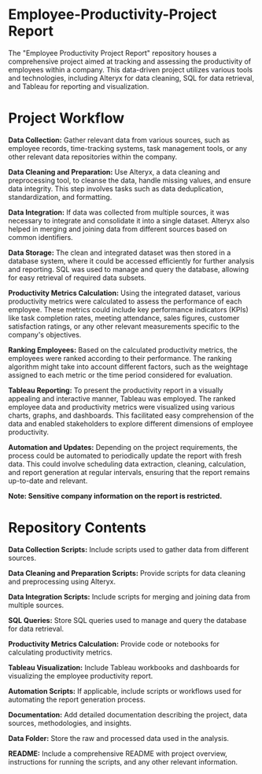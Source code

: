 # Employee-Productivity-Project Report
The "Employee Productivity Project Report" repository houses a comprehensive project aimed at tracking and assessing the productivity of employees within a company. This data-driven project utilizes various tools and technologies, including Alteryx for data cleaning, SQL for data retrieval, and Tableau for reporting and visualization.


# Project Workflow
**Data Collection:** Gather relevant data from various sources, such as employee records, time-tracking systems, task management tools, or any other relevant data repositories within the company.

**Data Cleaning and Preparation:** Use Alteryx, a data cleaning and preprocessing tool, to cleanse the data, handle missing values, and ensure data integrity. This step involves tasks such as data deduplication, standardization, and formatting.

**Data Integration:** If data was collected from multiple sources, it was necessary to integrate and consolidate it into a single dataset. Alteryx also helped in merging and joining data from different sources based on common identifiers.

**Data Storage:** The clean and integrated dataset was then stored in a database system, where it could be accessed efficiently for further analysis and reporting. SQL was used to manage and query the database, allowing for easy retrieval of required data subsets.

**Productivity Metrics Calculation:** Using the integrated dataset, various productivity metrics were calculated to assess the performance of each employee. These metrics could include key performance indicators (KPIs) like task completion rates, meeting attendance, sales figures, customer satisfaction ratings, or any other relevant measurements specific to the company's objectives.

**Ranking Employees:** Based on the calculated productivity metrics, the employees were ranked according to their performance. The ranking algorithm might take into account different factors, such as the weightage assigned to each metric or the time period considered for evaluation.

**Tableau Reporting:** To present the productivity report in a visually appealing and interactive manner, Tableau was employed. The ranked employee data and productivity metrics were visualized using various charts, graphs, and dashboards. This facilitated easy comprehension of the data and enabled stakeholders to explore different dimensions of employee productivity.

**Automation and Updates:** Depending on the project requirements, the process could be automated to periodically update the report with fresh data. This could involve scheduling data extraction, cleaning, calculation, and report generation at regular intervals, ensuring that the report remains up-to-date and relevant.

**Note: Sensitive company information on the report is restricted.**

# Repository Contents
**Data Collection Scripts:** Include scripts used to gather data from different sources.

**Data Cleaning and Preparation Scripts:** Provide scripts for data cleaning and preprocessing using Alteryx.

**Data Integration Scripts:** Include scripts for merging and joining data from multiple sources.

**SQL Queries:** Store SQL queries used to manage and query the database for data retrieval.

**Productivity Metrics Calculation:** Provide code or notebooks for calculating productivity metrics.

**Tableau Visualization:** Include Tableau workbooks and dashboards for visualizing the employee productivity report.

**Automation Scripts:** If applicable, include scripts or workflows used for automating the report generation process.

**Documentation:** Add detailed documentation describing the project, data sources, methodologies, and insights.

**Data Folder:** Store the raw and processed data used in the analysis.

**README:** Include a comprehensive README with project overview, instructions for running the scripts, and any other relevant information.
